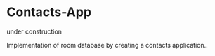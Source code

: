 # Contacts-App


under construction

Implementation of room database by creating a contacts application..
